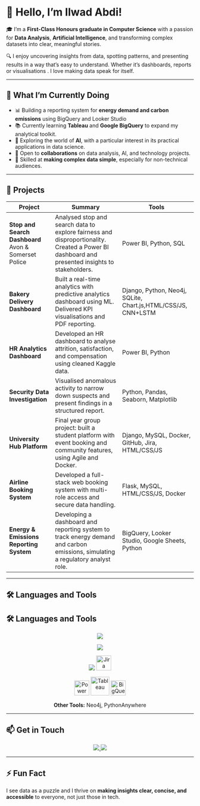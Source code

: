 # 👋 Hello, I’m Ilwad Abdi!

🎓 I’m a **First-Class Honours graduate in Computer Science** with a passion for **Data Analysis**, **Artificial Intelligence**, and transforming complex datasets into clear, meaningful stories.

🔍 I enjoy uncovering insights from data, spotting patterns, and presenting results in a way that’s easy to understand. Whether it’s dashboards, reports or visualisations . I love making data speak for itself.

---

## 💼 What I’m Currently Doing

- 📊 Building a reporting system for **energy demand and carbon emissions** using BigQuery and Looker Studio  
- 📚 Currently learning **Tableau** and **Google BigQuery** to expand my analytical toolkit.
- 🤖 Exploring the world of **AI**, with a particular interest in its practical applications in data science.
- 🤝 Open to **collaborations** on data analysis, AI, and technology projects.
- 🧠 Skilled at **making complex data simple**, especially for non-technical audiences.

---

## 🚀  Projects

| Project | Summary | Tools |
|--------|---------|-------|
| **Stop and Search Dashboard** <br> Avon & Somerset Police | Analysed stop and search data to explore fairness and disproportionality. Created a Power BI dashboard and presented insights to stakeholders. | Power BI, Python, SQL |
| **Bakery Delivery Dashboard** | Built a real-time analytics with predictive analytics dashboard using ML. Delivered KPI visualisations and PDF reporting. | Django, Python, Neo4j, SQLite, Chart.js,HTML/CSS/JS, CNN+LSTM |
| **HR Analytics Dashboard** | Developed an HR dashboard to analyse attrition, satisfaction, and compensation using cleaned Kaggle data. | Power BI, Python |
| **Security Data Investigation** | Visualised anomalous activity to narrow down suspects and present findings in a structured report. | Python, Pandas, Seaborn, Matplotlib |
| **University Hub Platform** | Final year group project: built a student platform with event booking and community features, using Agile and Docker. | Django, MySQL, Docker, GitHub, Jira, HTML/CSS/JS|
| **Airline Booking System** | Developed a full-stack web booking system with multi-role access and secure data handling. | Flask, MySQL, HTML/CSS/JS, Docker |
| **Energy & Emissions Reporting System** | Developing a dashboard and reporting system to track energy demand and carbon emissions, simulating a regulatory analyst role. | BigQuery, Looker Studio, Google Sheets, Python |


---

## 🛠️ Languages and Tools

## 🛠️ Languages and Tools

<p align="center">
  <img src="https://skillicons.dev/icons?i=python,mysql,sqlite,git,linux" />
</p>
<p align="center">
  <img src="https://skillicons.dev/icons?i=html,css,js,react,flask,django" />
</p>
<p align="center">
  <img src="https://skillicons.dev/icons?i=docker,figma,postman" />
  <img src="https://cdn.jsdelivr.net/gh/devicons/devicon/icons/jira/jira-original.svg" width="40" height="40" alt="Jira" />
</p>
<p align="center">
  <img src="https://raw.githubusercontent.com/microsoft/PowerBI-Icons/main/SVG/Power-BI.svg" width="40" height="40" alt="Power BI" />
  <img src="https://cdn.worldvectorlogo.com/logos/tableau-software.svg" width="50" height="50" alt="Tableau" />
  <img src="https://www.vectorlogo.zone/logos/google_bigquery/google_bigquery-icon.svg" width="40" height="40" alt="BigQuery" />
</p>

<p align="center">
  <strong>Other Tools:</strong> Neo4j, PythonAnywhere
</p>

---

## 📫 Get in Touch

<div align="center">
  <a href="mailto:ilwadabdi234@gmail.com">
    <img src="https://img.shields.io/badge/Gmail-333333?style=for-the-badge&logo=gmail&logoColor=red" />
  </a>
  <a href="https://linkedin.com/in/ilwad-abdi" target="_blank">
    <img src="https://img.shields.io/badge/LinkedIn-0077B5?style=for-the-badge&logo=linkedin&logoColor=white" />
  </a>
</div>

---

## ⚡ Fun Fact

I see data as a puzzle and I thrive on **making insights clear, concise, and accessible** to everyone, not just those in tech.
